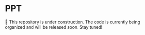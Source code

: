 # PPT
🚧 This repository is under construction. The code is currently being organized and will be released soon. Stay tuned!
